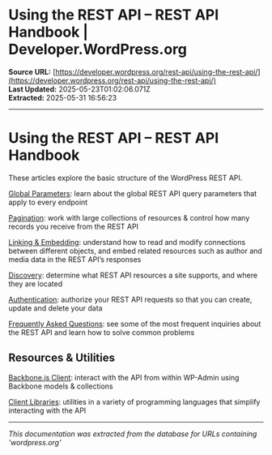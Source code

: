 # Using the REST API – REST API Handbook | Developer.WordPress.org

**Source URL:** [https://developer.wordpress.org/rest-api/using-the-rest-api/](https://developer.wordpress.org/rest-api/using-the-rest-api/)  
**Last Updated:** 2025-05-23T01:02:06.071Z  
**Extracted:** 2025-05-31 16:56:23

---

# Using the REST API – REST API Handbook

These articles explore the basic structure of the WordPress REST API.

[Global Parameters](https://developer.wordpress.org/rest-api/using-the-rest-api/global-parameters/): learn about the global REST API query parameters that apply to every endpoint

[Pagination](https://developer.wordpress.org/rest-api/using-the-rest-api/pagination/): work with large collections of resources & control how many records you receive from the REST API

[Linking & Embedding](https://developer.wordpress.org/rest-api/using-the-rest-api/linking-and-embedding/): understand how to read and modify connections between different objects, and embed related resources such as author and media data in the REST API’s responses

[Discovery](https://developer.wordpress.org/rest-api/using-the-rest-api/discovery/): determine what REST API resources a site supports, and where they are located

[Authentication](https://developer.wordpress.org/rest-api/using-the-rest-api/authentication/): authorize your REST API requests so that you can create, update and delete your data

[Frequently Asked Questions](https://developer.wordpress.org/rest-api/frequently-asked-questions/): see some of the most frequent inquiries about the REST API and learn how to solve common problems

## Resources & Utilities

[Backbone.js Client](https://developer.wordpress.org/rest-api/using-the-rest-api/backbone-javascript-client/): interact with the API from within WP-Admin using Backbone models & collections

[Client Libraries](https://developer.wordpress.org/rest-api/using-the-rest-api/client-libraries/): utilities in a variety of programming languages that simplify interacting with the API

---

*This documentation was extracted from the database for URLs containing 'wordpress.org'*
